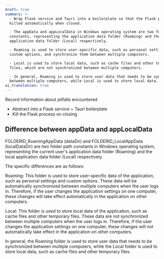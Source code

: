 ```yaml
---
draft: true
summary: >-
  - Wrap Flask service and Tauri into a boilerplate so that the Flask process is
  killed automatically when closed.

  - The appData and appLocalData in Windows operating system are two folder path
  constants, representing the application data folder (Roaming) and the local
  application data folder (Local) respectively.

  - Roaming is used to store user-specific data, such as personal settings and
  custom options, and synchronize them between multiple computers.

  - Local is used to store local data, such as cache files and other temporary
  files, which are not synchronized between multiple computers.

  - In general, Roaming is used to store user data that needs to be synchronized
  between multiple computers, while Local is used to store local data.
ai_translation: true
---
```


Record information about pitfalls encountered

- Abstract into a Flask service + Tauri boilerplate
- Kill the Flask process on closing

## Difference between appData and appLocalData

FOLDERID_RoamingAppData (dataDir) and FOLDERID_LocalAppData (localDataDir) are two folder path constants in Windows operating system, representing the current user's application data folder (Roaming) and the local application data folder (Local) respectively.

The specific differences are as follows:

Roaming: This folder is used to store user-specific data of the application, such as personal settings and custom options. These data will be automatically synchronized between multiple computers when the user logs in. Therefore, if the user changes the application settings on one computer, these changes will take effect automatically in the application on other computers.

Local: This folder is used to store local data of the application, such as cache files and other temporary files. These data are not synchronized between multiple computers when the user logs in. Therefore, if the user changes the application settings on one computer, these changes will not automatically take effect in the application on other computers.

In general, the Roaming folder is used to store user data that needs to be synchronized between multiple computers, while the Local folder is used to store local data, such as cache files and other temporary files.
